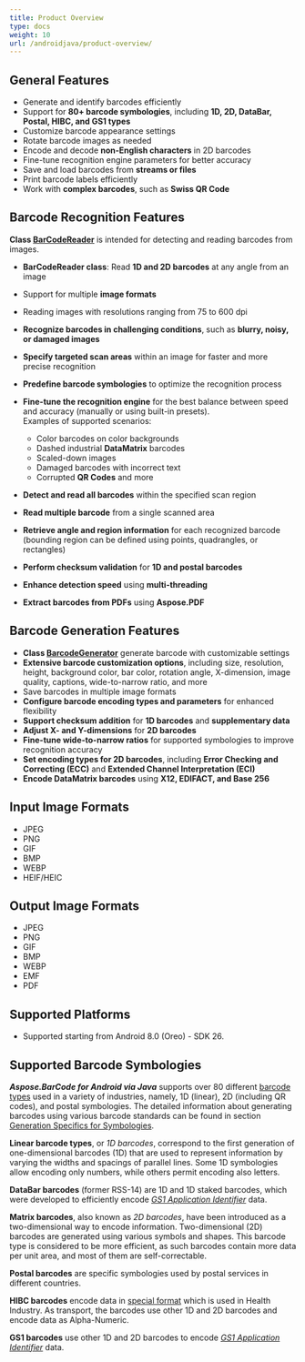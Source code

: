 ```yaml
---
title: Product Overview
type: docs
weight: 10
url: /androidjava/product-overview/
---
```


## **General Features**
- Generate and identify barcodes efficiently
- Support for **80+ barcode symbologies**, including **1D, 2D, DataBar, Postal, HIBC, and GS1 types**
- Customize barcode appearance settings
- Rotate barcode images as needed
- Encode and decode **non-English characters** in 2D barcodes
- Fine-tune recognition engine parameters for better accuracy
- Save and load barcodes from **streams or files**
- Print barcode labels efficiently
- Work with **complex barcodes**, such as **Swiss QR Code**

## **Barcode Recognition Features**
**Class <a href="https://reference.aspose.com/barcode/androidjava/com.aspose.barcode.barcoderecognition/barcodereader/" target="_blank">BarCodeReader</a>**
is intended for detecting and reading barcodes from images.
- **BarCodeReader class**: Read **1D and 2D barcodes** at any angle from an image
- Support for multiple **image formats**
- Reading images with resolutions ranging from 75 to 600 dpi
- **Recognize barcodes in challenging conditions**, such as **blurry, noisy, or damaged images**
- **Specify targeted scan areas** within an image for faster and more precise recognition
- **Predefine barcode symbologies** to optimize the recognition process
- **Fine-tune the recognition engine** for the best balance between speed and accuracy (manually or using built-in presets).  
  Examples of supported scenarios:
    - Color barcodes on color backgrounds
    - Dashed industrial **DataMatrix** barcodes
    - Scaled-down images
    - Damaged barcodes with incorrect text
    - Corrupted **QR Codes** and more

- **Detect and read all barcodes** within the specified scan region
- **Read multiple barcode** from a single scanned area
- **Retrieve angle and region information** for each recognized barcode (bounding region can be defined using points, quadrangles, or rectangles)
- **Perform checksum validation** for **1D and postal barcodes**
- **Enhance detection speed** using **multi-threading**
- **Extract barcodes from PDFs** using **Aspose.PDF**

## **Barcode Generation Features**
- **Class <a href="https://reference.aspose.com/barcode/androidjava/com.aspose.barcode.generation/barcodegenerator/" target="_blank">BarcodeGenerator</a>**
generate barcode with customizable settings
- **Extensive barcode customization options**, including size, resolution, height, background color, bar color, rotation angle, X-dimension, image quality, captions, wide-to-narrow ratio, and more
- Save barcodes in multiple image formats
- **Configure barcode encoding types and parameters** for enhanced flexibility
- **Support checksum addition** for **1D barcodes** and **supplementary data**
- **Adjust X- and Y-dimensions** for **2D barcodes**
- **Fine-tune wide-to-narrow ratios** for supported symbologies to improve recognition accuracy
- **Set encoding types for 2D barcodes**, including **Error Checking and Correcting (ECC)** and **Extended Channel Interpretation (ECI)**
- **Encode DataMatrix barcodes** using **X12, EDIFACT, and Base 256**

## **Input Image Formats**
- JPEG
- PNG
- GIF
- BMP
- WEBP
- HEIF/HEIC
## **Output Image Formats**
- JPEG
- PNG
- GIF
- BMP
- WEBP
- EMF
- PDF
## **Supported Platforms**
- Supported starting from Android 8.0 (Oreo) - SDK 26.
## **Supported Barcode Symbologies**
***Aspose.BarCode for Android via Java*** supports over 80
different <a href="https://en.wikipedia.org/wiki/Barcode#Types_of_barcodes" target="_blank">barcode types</a> used in a
variety of industries, namely, 1D (linear), 2D (including QR codes), and postal symbologies. The detailed information
about generating barcodes using various barcode standards can be found in
section <a href="/barcode/java/generate-barcode-types/" target="_blank">Generation Specifics for Symbologies</a>.

**Linear barcode types**, or *1D barcodes*, correspond to the first generation of one-dimensional barcodes (1D) that are
used to represent information by varying the widths and spacings of parallel lines. Some 1D symbologies allow encoding
only numbers, while others permit encoding also letters.

**DataBar barcodes** (former RSS-14) are 1D and 1D staked barcodes, which were developed to efficiently encode [*GS1
Application Identifier*](https://ref.gs1.org/ai/?lang=en) data.

**Matrix barcodes**, also known as *2D barcodes*, have been introduced as a two-dimensional way to encode information.
Two-dimensional (2D) barcodes are generated using various symbols and shapes. This barcode type is considered to be more
efficient, as such barcodes contain more data per unit area, and most of them are self-correctable.

**Postal barcodes** are specific symbologies used by postal services in different countries.

**HIBC barcodes** encode data in [special format](https://www.hibcc.org/udi-labeling-standards/barcode-standards/) which
is used in Health Industry. As transport, the barcodes use other 1D and 2D barcodes and encode data as Alpha-Numeric.

**GS1 barcodes** use other 1D and 2D barcodes to encode [*GS1 Application Identifier*](https://ref.gs1.org/ai/?lang=en)
data.
